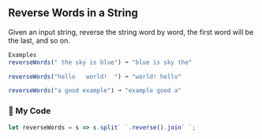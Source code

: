 ## Reverse Words in a String

Given an input string, reverse the string word by word, the first word will be the last, and so on.
```js
Examples
reverseWords(" the sky is blue") ➞ "blue is sky the"

reverseWords("hello   world!  ") ➞ "world! hello"

reverseWords("a good example") ➞ "example good a"
```
### 🌴 My Code
```js
let reverseWords = s => s.split` `.reverse().join` `;
```

